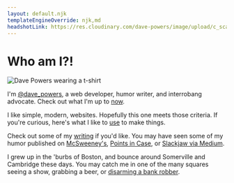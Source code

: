 ```yaml
---
layout: default.njk
templateEngineOverride: njk,md
headshotLink: https://res.cloudinary.com/dave-powers/image/upload/c_scale,w_861/v1586371313/dave_powers_headshot
---
```


# Who am I?!

<picture>
  <source type="image/webp" srcset="{{ headshotLink }}.webp">
  <source type="image/jpeg" srcset="{{ headshotLink }}.jpg">
  <img src="data:," alt="Dave Powers wearing a t-shirt">
</picture>

I'm [@dave_powers](https://twitter.com/dave_powers), a web developer, humor writer, and interrobang advocate. Check out what I'm up to [now](now/).

I like simple, modern, websites. Hopefully this one meets those criteria. If you're curious, here's what I like to [use](uses/) to make things.

Check out some of my [writing](writing/) if you'd like. You may have seen some of my humor published on [McSweeney's](https://www.mcsweeneys.net/authors/dave-powers), [Points in Case](https://www.pointsincase.com/author/dave-powers), or [Slackjaw via Medium](https://medium.com/@dave_powers).

I grew up in the 'burbs of Boston, and bounce around Somerville and Cambridge these days. You may catch me in one of the many squares seeing a show, grabbing a beer, or [disarming a bank robber](https://www.bostonglobe.com/metro/2019/05/01/man-who-bumped-into-bank-robbery-suspect-says-was-position-react/c7AV2FzhgOBq1iiifW0zpI/story.html).

